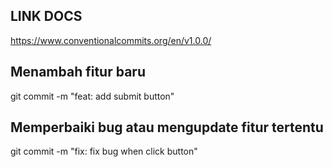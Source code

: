## LINK DOCS

https://www.conventionalcommits.org/en/v1.0.0/

## Menambah fitur baru

git commit -m "feat: add submit button"

## Memperbaiki bug atau mengupdate fitur tertentu

git commit -m "fix: fix bug when click button"
